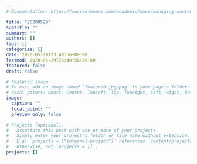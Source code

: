 ```yaml
---
# Documentation: https://sourcethemes.com/academic/docs/managing-content/

title: "20200529"
subtitle: ""
summary: ""
authors: []
tags: []
categories: []
date: 2020-05-29T23:49:56+09:00
lastmod: 2020-05-29T23:49:56+09:00
featured: false
draft: false

# Featured image
# To use, add an image named `featured.jpg/png` to your page's folder.
# Focal points: Smart, Center, TopLeft, Top, TopRight, Left, Right, BottomLeft, Bottom, BottomRight.
image:
  caption: ""
  focal_point: ""
  preview_only: false

# Projects (optional).
#   Associate this post with one or more of your projects.
#   Simply enter your project's folder or file name without extension.
#   E.g. `projects = ["internal-project"]` references `content/project/deep-learning/index.md`.
#   Otherwise, set `projects = []`.
projects: []
---
```

